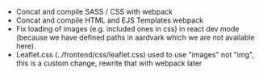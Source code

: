 - Concat and compile SASS / CSS with webpack
- Concat and compile HTML and EJS Templates webpack
- Fix loading of images (e.g. included ones in css) in react dev mode (because we have defined paths in aardvark which we are not available here).
- Leaflet.css (../frontend/css/leaflet.css) used to use "images" not "img", this is a custom change, rewrite that with webpack later
